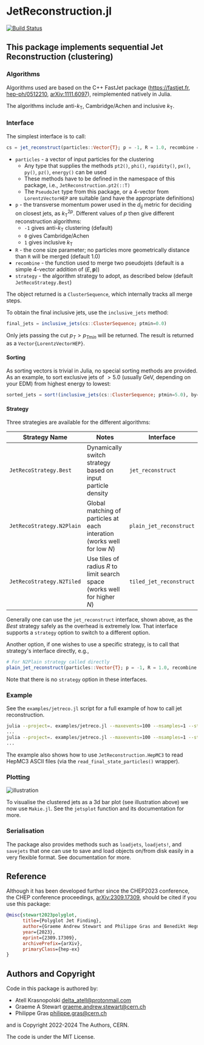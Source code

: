 # JetReconstruction.jl

[![Build Status](https://github.com/JuliaHEP/JetReconstruction.jl/actions/workflows/CI.yml/badge.svg?branch=main)](https://github.com/JuliaHEP/JetReconstruction.jl/actions/workflows/CI.yml?query=branch%3Amain)

## This package implements sequential Jet Reconstruction (clustering)

### Algorithms

Algorithms used are based on the C++ FastJet package (<https://fastjet.fr>,
[hep-ph/0512210](https://arxiv.org/abs/hep-ph/0512210),
[arXiv:1111.6097](https://arxiv.org/abs/1111.6097)), reimplemented natively in Julia.

The algorithms include anti-${k}_\text{T}$, Cambridge/Achen and inclusive $k_\text{T}$.

### Interface

The simplest interface is to call:

```julia
cs = jet_reconstruct(particles::Vector{T}; p = -1, R = 1.0, recombine = +, strategy = JetRecoStrategy.Best)
```

- `particles` - a vector of input particles for the clustering
  - Any type that supplies the methods `pt2()`, `phi()`, `rapidity()`, `px()`, `py()`, `pz()`, `energy()` can be used
  - These methods have to be defined in the namespace of this package, i.e., `JetReconstruction.pt2(::T)`
  - The `PseudoJet` type from this package, or a 4-vector from `LorentzVectorHEP` are suitable (and have the appropriate definitions)
- `p` - the transverse momentum power used in the $d_{ij}$ metric for deciding on closest jets, as $k^{2p}_\text{T}$. Different values of $p$ then give different reconstruction algorithms:
  - `-1` gives anti-$`{k}_\text{T}`$ clustering (default)
  - `0` gives Cambridge/Achen
  - `1` gives inclusive $k_\text{T}$
- `R` - the cone size parameter; no particles more geometrically distance than `R` will be merged (default 1.0)
- `recombine` - the function used to merge two pseudojets (default is a simple 4-vector addition of $`(E, \mathbf{p})`$)
- `strategy` - the algorithm strategy to adopt, as described below (default `JetRecoStrategy.Best`)

The object returned is a `ClusterSequence`, which internally tracks all merge steps.

To obtain the final inclusive jets, use the `inclusive_jets` method:

```julia
final_jets = inclusive_jets(cs::ClusterSequence; ptmin=0.0)
```

Only jets passing the cut $p_T > p_{Tmin}$ will be returned. The result is returned as a `Vector{LorentzVectorHEP}`.

#### Sorting

As sorting vectors is trivial in Julia, no special sorting methods are provided. As an example, to sort exclusive jets of $>5.0$ (usually GeV, depending on your EDM) from highest energy to lowest:

```julia
sorted_jets = sort!(inclusive_jets(cs::ClusterSequence; ptmin=5.0), by=JetReconstruction.energy, rev=true)
```

#### Strategy

Three strategies are available for the different algorithms:

| Strategy Name | Notes | Interface |
|---|---|---|
| `JetRecoStrategy.Best` | Dynamically switch strategy based on input particle density | `jet_reconstruct` |
| `JetRecoStrategy.N2Plain` | Global matching of particles at each interation (works well for low $N$) | `plain_jet_reconstruct` |
| `JetRecoStrategy.N2Tiled` | Use tiles of radius $R$ to limit search space (works well for higher $N$) | `tiled_jet_reconstruct` |

Generally one can use the `jet_reconstruct` interface, shown above, as the *Best* strategy safely as the overhead is extremely low. That interface supports a `strategy` option to switch to a different option.

Another option, if one wishes to use a specific strategy, is to call that strategy's interface directly, e.g.,

```julia
# For N2Plain strategy called directly
plain_jet_reconstruct(particles::Vector{T}; p = -1, R = 1.0, recombine = +)
```

Note that there is no `strategy` option in these interfaces.

### Example

See the `examples/jetreco.jl` script for a full example of how to call jet reconstruction.

```sh
julia --project=. examples/jetreco.jl --maxevents=100 --nsamples=1 --strategy=N2Plain test/data/events.hepmc3
...
julia --project=. examples/jetreco.jl --maxevents=100 --nsamples=1 --strategy=N2Tiled test/data/events.hepmc3
...
```

The example also shows how to use `JetReconstruction.HepMC3` to read HepMC3 ASCII files (via the `read_final_state_particles()` wrapper).

### Plotting

![illustration](img/illustration.jpeg)

To visualise the clustered jets as a 3d bar plot (see illustration above) we now use `Makie.jl`. See the `jetsplot` function and its documentation for more. 

### Serialisation

The package also provides methods such as `loadjets`, `loadjets!`, and `savejets` that one can use to save and load objects on/from disk easily in a very flexible format. See documentation for more.

## Reference

Although it has been developed further since the CHEP2023 conference, the CHEP conference proceedings, [arXiv:2309.17309](https://arxiv.org/abs/2309.17309), should be cited if you use this package:

```bibtex
@misc{stewart2023polyglot,
      title={Polyglot Jet Finding}, 
      author={Graeme Andrew Stewart and Philippe Gras and Benedikt Hegner and Atell Krasnopolski},
      year={2023},
      eprint={2309.17309},
      archivePrefix={arXiv},
      primaryClass={hep-ex}
}
```

## Authors and Copyright

Code in this package is authored by:

- Atell Krasnopolski <delta_atell@protonmail.com>
- Graeme A Stewart <graeme.andrew.stewart@cern.ch>
- Philippe Gras <philippe.gras@cern.ch>

and is Copyright 2022-2024 The Authors, CERN.

The code is under the MIT License.
